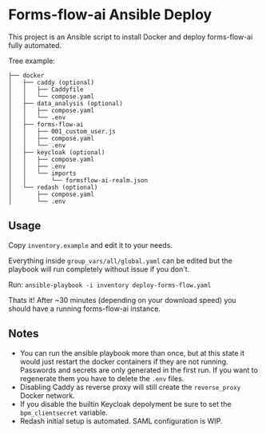 # Forms-flow-ai Ansible Deploy

This project is an Ansible script to install Docker and deploy forms-flow-ai fully automated.

Tree example:

```
├── docker
│   ├── caddy (optional)
│   │   ├── Caddyfile
│   │   └── compose.yaml
│   ├── data_analysis (optional)
│   │   ├── compose.yaml
│   │   └── .env
│   ├── forms-flow-ai
│   │   ├── 001_custom_user.js
│   │   ├── compose.yaml
│   │   └── .env
│   ├── keycloak (optional)
│   │   ├── compose.yaml
│   │   ├── .env
│   │   └── imports
│   │       └── formsflow-ai-realm.json
│   └── redash (optional)
│       ├── compose.yaml
│       └── .env
```

## Usage

Copy `inventory.example` and edit it to your needs.

Everything inside `group_vars/all/global.yaml` can be edited but the playbook will run completely without issue if you don't.

Run: `ansible-playbook -i inventory deploy-forms-flow.yaml`

Thats it! After ~30 minutes (depending on your download speed) you should have a running forms-flow-ai instance.

## Notes

- You can run the ansible playbook more than once, but at this state it would just restart the docker containers if they are not running. Passwords and secrets are only generated in the first run. If you want to regenerate them you have to delete the `.env` files.
- Disabling Caddy as reverse proxy will still create the `reverse_proxy` Docker network.
- If you disable the builtin Keycloak depolyment be sure to set the `bpm_clientsecret` variable.
- Redash initial setup is automated. SAML configuration is WIP.

